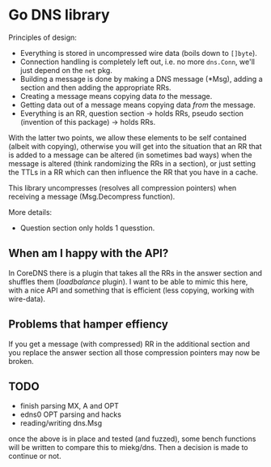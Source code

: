 # Go DNS library

Principles of design:

- Everything is stored in uncompressed wire data (boils down to `[]byte`).
- Connection handling is completely left out, i.e. no more `dns.Conn`, we'll just depend on the `net` pkg.
- Building a message is done by making a DNS message (\*Msg), adding a section and then adding the appropriate RRs.
- Creating a message means copying data _to_ the message.
- Getting data out of a message means copying data _from_ the message.
- Everything is an RR, question section -> holds RRs, pseudo section (invention of this package) -> holds RRs.

With the latter two points, we allow these elements to be self contained (albeit with copying), otherwise you
will get into the situation that an RR that is added to a message can be altered (in sometimes bad ways) when
the message is altered (think randomizing the RRs in a section), or just setting the TTLs in a RR which can
then influence the RR that you have in a cache.

This library uncompresses (resolves all compression pointers) when receiving a message (Msg.Decompress function).

More details:

- Question section only holds 1 quesstion.

## When am I happy with the API?

In CoreDNS there is a plugin that takes all the RRs in the answer section and shuffles them (_loadbalance_
plugin). I want to be able to mimic this here, with a nice API and something that is efficient (less copying,
working with wire-data).

## Problems that hamper effiency

If you get a message (with compressed) RR in the additional section and you replace the answer section all
those compression pointers may now be broken.

## TODO

- finish parsing MX, A and OPT
- edns0 OPT parsing and hacks
- reading/writing dns.Msg

once the above is in place and tested (and fuzzed), some bench functions will be written to compare this to
miekg/dns. Then a decision is made to continue or not.
